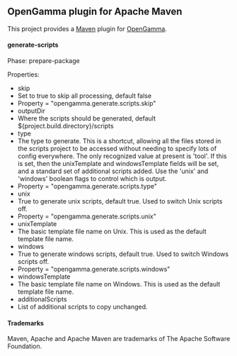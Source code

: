 
OpenGamma plugin for Apache Maven
---------------------------------

This project provides a [Maven](https://maven.apache.org/) plugin
for [OpenGamma](http://developers.opengamma.com/).


#### generate-scripts

Phase: prepare-package

Properties:
- skip
 - Set to true to skip all processing, default false
 - Property = "opengamma.generate.scripts.skip"
- outputDir
 - Where the scripts should be generated, default ${project.build.directory}/scripts
- type
 - The type to generate.
   This is a shortcut, allowing all the files stored in the scripts project
   to be accessed without needing to specify lots of config everywhere.
   The only recognized value at present is 'tool'.
   If this is set, then the unixTemplate and windowsTemplate fields will be
   set, and a standard set of additional scripts added.
   Use the 'unix' and 'windows' boolean flags to control which is output.
 - Property = "opengamma.generate.scripts.type"
- unix
 - True to generate unix scripts, default true. Used to switch Unix scripts off.
 - Property = "opengamma.generate.scripts.unix"
- unixTemplate
 - The basic template file name on Unix.
   This is used as the default template file name.
- windows
 - True to generate windows scripts, default true. Used to switch Windows scripts off.
 - Property = "opengamma.generate.scripts.windows"
- windowsTemplate
 - The basic template file name on Windows.
   This is used as the default template file name.
- additionalScripts
 - List of additional scripts to copy unchanged.

#### Trademarks

Maven, Apache and Apache Maven are trademarks of The Apache Software Foundation.
